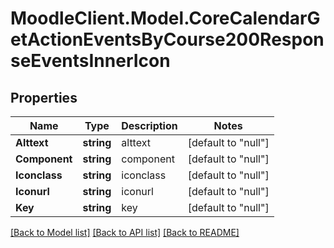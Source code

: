 # MoodleClient.Model.CoreCalendarGetActionEventsByCourse200ResponseEventsInnerIcon

## Properties

Name | Type | Description | Notes
------------ | ------------- | ------------- | -------------
**Alttext** | **string** | alttext | [default to "null"]
**Component** | **string** | component | [default to "null"]
**Iconclass** | **string** | iconclass | [default to "null"]
**Iconurl** | **string** | iconurl | [default to "null"]
**Key** | **string** | key | [default to "null"]

[[Back to Model list]](../README.md#documentation-for-models) [[Back to API list]](../README.md#documentation-for-api-endpoints) [[Back to README]](../README.md)


